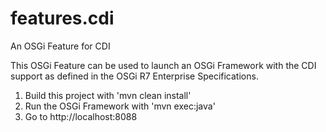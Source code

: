 # features.cdi
An OSGi Feature for CDI

This OSGi Feature can be used to launch an OSGi Framework with the CDI support as defined in the OSGi R7 Enterprise Specifications.

1. Build this project with 'mvn clean install'
2. Run the OSGi Framework with 'mvn exec:java'
3. Go to http://localhost:8088

